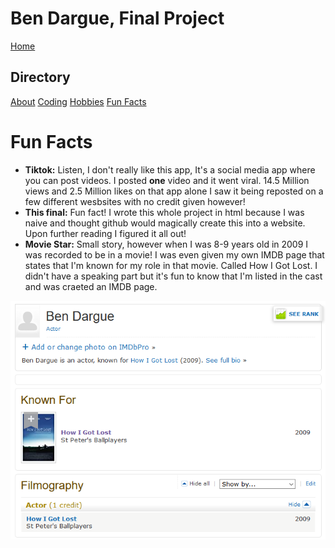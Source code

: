 # **Ben Dargue, Final Project**
[Home](https://github.com/keysor/Final/blob/main/README.md)   
## Directory 
[About](https://github.com/keysor/Final/blob/main/about)  [Coding](https://github.com/keysor/Final/blob/main/coding)  [Hobbies](https://github.com/keysor/Final/blob/main/hobbies)  [Fun Facts](https://github.com/keysor/Final/blob/main/funfacts)
# Fun Facts
* **Tiktok:** Listen, I don't really like this app, It's a social media app where you can post videos. I posted <b>one</b> video and it went viral. 14.5 Million views and 2.5 Million likes on that app alone I saw it being reposted on a few different wesbsites with no credit given however!
* **This final:** Fun fact! I wrote this whole project in html because I was naive and thought github would magically create this into a website. Upon further reading I figured it all out!
* **Movie Star:** Small story, however when I was 8-9 years old in 2009 I was recorded to be in a movie! I was even given my own IMDB page that states that I'm known for my role in that movie. Called How I Got Lost. I didn't have a speaking part but it's fun to know that I'm listed in the cast and was craeted an IMDB page. 
 
 ![IMDB](https://github.com/keysor/Final/blob/main/IMDB.PNG)
